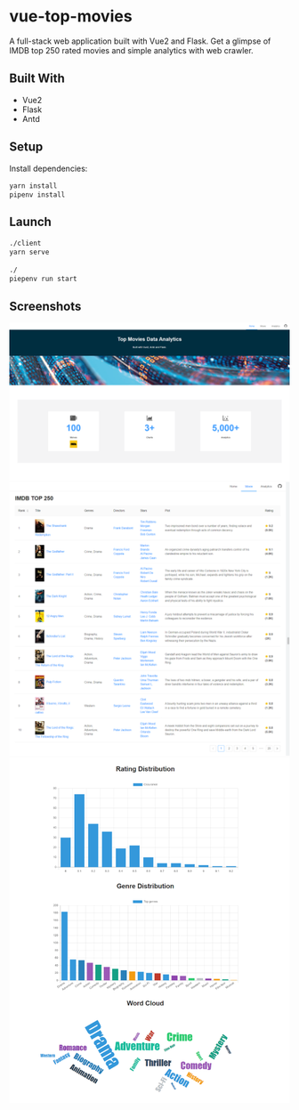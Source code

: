 # vue-top-movies
A full-stack web application built with Vue2 and Flask. Get a glimpse of IMDB top 250 rated movies and simple analytics with web crawler.
## Built With
- Vue2
- Flask
- Antd
## Setup
Install dependencies:
```
yarn install
pipenv install 
```
## Launch
```
./client
yarn serve

./
piepenv run start
```
## Screenshots
![Image text](https://github.com/Janicecy/vue-top-movies/blob/master/demo-imgs/home.png)
<img src="https://github.com/Janicecy/vue-top-movies/blob/master/demo-imgs/movie_list.png"/>
<img src="https://github.com/Janicecy/vue-top-movies/blob/master/demo-imgs/charts.png"/>
